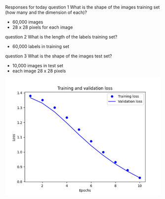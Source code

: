 Responses for today
question 1 What is the shape of the images training set (how many and the dimension of each)?

- 60,000 images
- 28 x 28 pixels for each image


question 2 What is the length of the labels training set?

- 60,000 labels in training set



question 3 What is the shape of the images test set?

- 10,000 images in test set
- each image 28 x 28 pixels

![](tues1.png)







